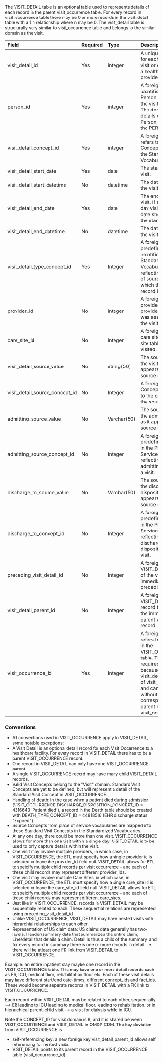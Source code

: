 The VISIT_DETAIL table is an optional table used to represents details of each record in the parent visit_occurrence table. For every record in visit_occurrence table there may be 0 or more records in the visit_detail table with a 1:n relationship where n may be 0. The visit_detail table is structurally very similar to visit_occurrence table and belongs to the similar domain as the visit. 


Field|Required|Type|Description
:------------------------|:--------|:-----|:-------------------------------------------------
|visit_detail_id			|Yes|integer|A unique identifier for each Person's visit or encounter at a healthcare provider.|
|person_id					|Yes|integer|A foreign key identifier to the Person for whom the visit is recorded. The demographic details of that Person are stored in the PERSON table.|
|visit_detail_concept_id			|Yes|integer|A foreign key that refers to a visit Concept identifier in the Standardized Vocabularies.|
|visit_detail_start_date			|Yes|date|The start date of the visit.|
|visit_detail_start_datetime		|No|datetime|The date and time of the visit started.|
|visit_detail_end_date				|Yes|date|The end date of the visit. If this is a one-day visit the end date should match the start date.|
|visit_detail_end_datetime			|No|datetime|The date and time of the visit end.|
|visit_detail_type_concept_id		|Yes|Integer|A foreign key to the predefined Concept identifier in the Standardized Vocabularies reflecting the type of source data from which the visit record is derived.|
|provider_id				|No|integer|A foreign key to the provider in the provider table who was associated with the visit.|
|care_site_id				|No|integer|A foreign key to the care site in the care site table that was visited.|
|visit_detail_source_value			|No|string(50)|The source code for the visit as it appears in the source data.|
|visit_detail_source_concept_id	|No|Integer|A foreign key to a Concept that refers to the code used in the source.|
|admitting_source_value		|	No|Varchar(50)|	The source code for the admitting source as it appears in the source data.|
|admitting_source_concept_id	|No	|Integer	|A foreign key to the predefined concept in the Place of Service Vocabulary reflecting the admitting source for a visit.|
|discharge_to_source_value	|	No|	Varchar(50)|	The source code for the discharge disposition as it appears in the source data.|
|discharge_to_concept_id	|No	|	Integer	|A foreign key to the predefined concept in the Place of Service Vocabulary reflecting the discharge disposition for a visit.|
|preceding_visit_detail_id	|No	|Integer|	A foreign key to the VISIT_DETAIL table of the visit immediately preceding this visit|
|visit_detail_parent_id		|	No	|Integer|A foreign key to the VISIT_DETAIL table record to represent the immediate parent visit-detail record.|
|visit_occurrence_id		|	Yes	|Integer|A foreign key that refers to the record in the VISIT_OCCURRENCE table. This is a required field, because for every visit_detail is a child of visit_occurrence and cannot exist without a corresponding parent record in visit_occurrence.|

### Conventions 

  * All conventions used in VISIT_OCCURRENCE apply to VISIT_DETAIL, some notable exceptions:
  * A Visit Detail is an optional detail record for each Visit Occurrence to a healthcare facility. For every record in VISIT_DETAIL there has to be a parent VISIT_OCCURRENCE record.
  * One record in VISIT_DETAIL can only have one VISIT_OCCURRENCE parent.
  * A single VISIT_OCCURRENCE record may have many child VISIT_DETAIL records.
  * Valid Visit Concepts belong to the "Visit" domain. Standard Visit Concepts are yet to be defined, but will represent a detail of the Standard Visit Concept in VISIT_OCCURRENCE.
  * Handling of death: In the case when a patient died during admission (VISIT_OCCURRENCE.DISCHARGE_DISPOSITION_CONCEPT_ID = 4216643 'Patient died'), a record in the Death table should be created with DEATH_TYPE_CONCEPT_ID = 44818516 (EHR discharge status "Expired").
  * Source Concepts from place of service vocabularies are mapped into these Standard Visit Concepts in the Standardized Vocabularies. 
  * At any one day, there could be more than one visit. VISIT_OCCURRENCE allows for more than one visit within a single day. VISIT_DETAIL is to be used to only capture details within the visit.
  * One visit may involve multiple providers, in which case, in VISIT_OCCURRENCE, the ETL must specify how a single provider id is selected or leave the provider_id field null. VISIT_DETAIL allows for ETL to speicify multiple child records per visit occurrence - and each of these child records may represent different provider_ids.
  * One visit may involve multiple Care Sites, in which case, in VISIT_OCCURRENCE, the ETL must specify how a single care_site id is selected or leave the care_site_id field null. VISIT_DETAIL allows for ETL to speicify multiple child records per visit occurrence - and each of these child records may represent different care_sites.
  * Just like in VISIT_OCCURRENCE, records in VISIT_DETAIL may be sequentially related to each. These sequential relations are represented using preceding_visit_detail_id
  * Unlike VISIT_OCCURRENCE, VISIT_DETAIL may have nested visits with hierarchial relationships to each other. 
  * Representation of US claim data: US claims data generally has two-levels. Header/summary data that summarizes the entire claim; Line/detail that details a claim. Detail is thus a child of the summary, and for every record in summary there is one or more records in detail. i.e. there will be atleast one FK link from VISIT_DETAIL to VISIT_OCCURRENCE.
 
 Example: an entire inpatient stay maybe one record in the VISIT_OCCURRENCE table. This may have one or more detail records such as ER, ICU, medical floor, rehabilitation floor etc. Each of these visit details may have different start/end date-times, different concept_ids and fact_ids. These would become separate records in VISIT_DETAIL with a FK link to VISIT_OCCURRENCE. 
 
 Each record within VISIT_DETAIL may be related to each other, sequentially –> ER leading to ICU leading to medical floor, leading to rehabilitation, or in hierarchical parent-child visit –> a visit for dialysis while in ICU.

Note the CONCEPT_ID for visit domain is 8, and it is shared between VISIT_OCCURRENCE and VISIT_DETAIL in OMOP CDM. The key deviation from VISIT_OCCURRENCE is
- self-referencing key: a new foreign key visit_detail_parent_id allows self referencing for nested visits.
- VISIT_DETAIL points to its parent record in the VISIT_OCCURRENCE table (visit_occurrence_id)

